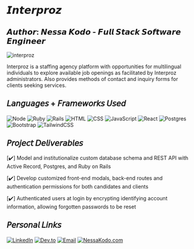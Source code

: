 # 𝙄𝙣𝙩𝙚𝙧𝙥𝙧𝙤𝙯

## 𝘼𝙪𝙩𝙝𝙤𝙧: 𝙉𝙚𝙨𝙨𝙖 𝙆𝙤𝙙𝙤 - 𝙁𝙪𝙡𝙡 𝙎𝙩𝙖𝙘𝙠 𝙎𝙤𝙛𝙩𝙬𝙖𝙧𝙚 𝙀𝙣𝙜𝙞𝙣𝙚𝙚𝙧

![interproz](/server/assets/demo-1.png)

Interproz is a staffing agency platform with opportunities for multilingual individuals to explore available job openings as facilitated by Interproz administrators. Also provides methods of contact and inquiry forms for clients seeking services.

## 𝘓𝘢𝘯𝘨𝘶𝘢𝘨𝘦𝘴 + 𝘍𝘳𝘢𝘮𝘦𝘸𝘰𝘳𝘬𝘴 𝘜𝘴𝘦𝘥

####
![Node](https://img.shields.io/badge/Node.js-b325ae?style=for-the-badge&logo=nodedotjs&logoColor=white)
![Ruby](https://img.shields.io/badge/ruby-b325ae?style=for-the-badge&logo=ruby&logoColor=white)
![Rails](https://img.shields.io/badge/rails-b325ae?style=for-the-badge&logo=ruby-on-rails&logoColor=white)
![HTML](https://img.shields.io/badge/HTML5-b325ae?style=for-the-badge&logo=html5&logoColor=white)
![CSS](https://img.shields.io/badge/CSS3-b325ae?style=for-the-badge&logo=css3&logoColor=white)
![JavaScript](https://img.shields.io/badge/javascript-b325ae?style=for-the-badge&logo=javascript&logoColor=white)
![React](https://img.shields.io/badge/react-b325ae?style=for-the-badge&logo=react&logoColor=white)
![Postgres](https://img.shields.io/badge/postgres-b325ae?style=for-the-badge&logo=postgresql&logoColor=white)
![Bootstrap](https://img.shields.io/badge/bootstrap-b325ae?style=for-the-badge&logo=bootstrap&logoColor=white)
![TailwindCSS](https://img.shields.io/badge/tailwindcss-b325ae?style=for-the-badge&logo=tailwind-css&logoColor=white)

## 𝘗𝘳𝘰𝘫𝘦𝘤𝘵 𝘋𝘦𝘭𝘪𝘷𝘦𝘳𝘢𝘣𝘭𝘦𝘴

[✔️] Model and institutionalize custom database schema and REST API with Active Record, Postgres, and Ruby on Rails

[✔️] Develop customized front-end modals, back-end routes and authentication permissions for both candidates and clients

[✔️] Authenticated users at login by encrypting identifying account information, allowing forgotten passwords to be reset


## 𝘗𝘦𝘳𝘴𝘰𝘯𝘢𝘭 𝘓𝘪𝘯𝘬𝘴

####
[![LinkedIn](https://img.shields.io/badge/LinkedIn-b325ae?style=for-the-badge&logo=linkedin&logoColor=white)](https://www.linkedin.com/in/nessakodo/)
[![Dev.to](https://img.shields.io/badge/dev.to-b325ae?style=for-the-badge&logo=dev.to&logoColor=white)](https://dev.to/nessakodo)
[![Email](https://img.shields.io/badge/Gmail-b325ae?style=for-the-badge&logo=gmail&logoColor=white)](mailto:nessakodo@gmail.com)
[![NessaKodo.com](https://img.shields.io/badge/nessakodo.com-b325ae?style=for-the-badge&logo=About.me&logoColor=white)](https://www.nessakodo.com)